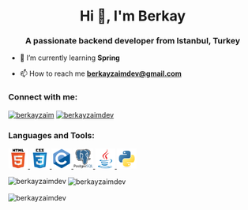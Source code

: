 <h1 align="center">Hi 👋, I'm Berkay</h1>
<h3 align="center">A passionate backend developer from Istanbul, Turkey</h3>

- 🌱 I’m currently learning **Spring**

- 📫 How to reach me **berkayzaimdev@gmail.com**

<h3 align="left">Connect with me:</h3>
<p align="left">
<a href="https://linkedin.com/in/berkayzaim" target="blank"><img align="center" src="https://raw.githubusercontent.com/rahuldkjain/github-profile-readme-generator/master/src/images/icons/Social/linked-in-alt.svg" alt="berkayzaim" height="30" width="40" /></a>
<a href="https://www.hackerrank.com/berkayzaimdev" target="blank"><img align="center" src="https://raw.githubusercontent.com/rahuldkjain/github-profile-readme-generator/master/src/images/icons/Social/hackerrank.svg" alt="berkayzaimdev" height="30" width="40" /></a>
</p>

<h3 align="left">Languages and Tools:</h3>
<p align="left"> <a href="https://www.w3.org/html/" target="_blank" rel="noreferrer"> <img src="https://raw.githubusercontent.com/devicons/devicon/master/icons/html5/html5-original-wordmark.svg" alt="html5" width="40" height="40"/> </a> <a href="https://www.w3schools.com/css/" target="_blank" rel="noreferrer"> <img src="https://raw.githubusercontent.com/devicons/devicon/master/icons/css3/css3-original-wordmark.svg" alt="css3" width="40" height="40"/> </a> <a href="https://www.cprogramming.com/" target="_blank" rel="noreferrer"> <img src="https://raw.githubusercontent.com/devicons/devicon/master/icons/c/c-original.svg" alt="c" width="40" height="40"/> </a> <a href="https://www.postgresql.org" target="_blank" rel="noreferrer"> <img src="https://raw.githubusercontent.com/devicons/devicon/master/icons/postgresql/postgresql-original-wordmark.svg" alt="postgresql" width="40" height="40"/> </a> <a href="https://www.java.com" target="_blank" rel="noreferrer"> <img src="https://raw.githubusercontent.com/devicons/devicon/master/icons/java/java-original.svg" alt="java" width="40" height="40"/> </a> <a href="https://www.python.org" target="_blank" rel="noreferrer"> <img src="https://raw.githubusercontent.com/devicons/devicon/master/icons/python/python-original.svg" alt="python" width="40" height="40"/> </a> </p>


<p><img align="left" src="https://github-readme-stats.vercel.app/api/top-langs?username=berkayzaimdev&show_icons=true&theme=midnight-purple&locale=en&layout=compact" alt="berkayzaimdev" /></p>


<p>&nbsp;<img align="center" src="https://github-readme-stats.vercel.app/api?username=berkayzaimdev&show_icons=true&theme=midnight-purple&locale=en" alt="berkayzaimdev" /></p>


<p><img align="center" src="https://github-readme-streak-stats.herokuapp.com/?user=berkayzaimdev&theme=midnight-purple" alt="berkayzaimdev" /></p>
